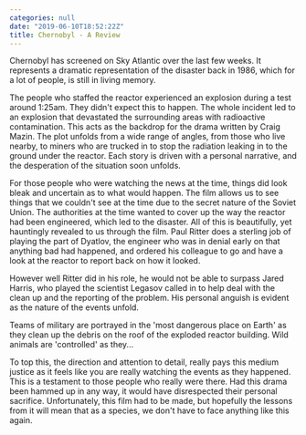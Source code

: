 ```yaml
---
categories: null
date: "2019-06-10T18:52:22Z"
title: Chernobyl - A Review
---
```


Chernobyl has screened on Sky Atlantic over the last few weeks. It represents a dramatic representation of the disaster back in 1986, which for a lot of people, is still in living memory.<!--more-->

The people who staffed the reactor experienced an explosion during a test around 1:25am. They didn't expect this to happen. The whole incident led to an explosion that devastated the surrounding areas with radioactive contamination. This acts as the backdrop for the drama written by Craig Mazin. The plot unfolds from a wide range of angles, from those who live nearby, to miners who are trucked in to stop the radiation leaking in to the ground under the reactor. Each story is driven with a personal narrative, and the desperation of the situation soon unfolds.

For those people who were watching the news at the time, things did look bleak and uncertain as to what would happen. The film allows us to see things that we couldn't see at the time due to the secret nature of the Soviet Union. The authorities at the time wanted to cover up the way the reactor had been engineered, which led to the disaster. All of this is beautifully, yet hauntingly revealed to us through the film. Paul Ritter does a sterling job of playing the part of Dyatlov, the engineer who was in denial early on that anything bad had happened, and ordered his colleague to go and have a look at the reactor to report back on how it looked. 

However well Ritter did in his role, he would not be able to surpass Jared Harris, who played the scientist Legasov called in to help deal with the clean up and the reporting of the problem. His personal anguish is evident as the nature of the events unfold. 

Teams of military are portrayed in the 'most dangerous place on Earth' as they clean up the debris on the roof of the exploded reactor building. Wild animals are 'controlled' as they... 

To top this, the direction and attention to detail, really pays this medium justice as it feels like you are really watching the events as they happened. This is a testament to those people who really were there. Had this drama been hammed up in any way, it would have disrespected their personal sacrifice. Unfortunately, this film had to be made, but hopefully the lessons from it will mean that as a species, we don't have to face anything like this again. 

